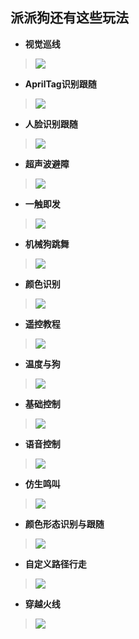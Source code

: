 ## 派派狗还有这些玩法

- **视觉巡线**
>![](/pic/ch1/21.png)
>  

- **AprilTag识别跟随**
>![](/pic/ch1/22.png)
>  

- **人脸识别跟随**
>![](/pic/ch1/23.png)
>  

- **超声波避障**
>![](/pic/ch1/24.png)
>  

- **一触即发**
>![](/pic/ch1/25.png)
>  

- **机械狗跳舞**
>![](/pic/ch1/26.png)
>  

- **颜色识别**
>![](/pic/ch1/27.png)
>  

- **遥控教程**
>![](/pic/ch1/28.png)
>  

- **温度与狗**
>![](/pic/ch1/29.png)
>  

- **基础控制**
>![](/pic/ch1/210.png)
>  

- **语音控制**
>![](/pic/ch1/211.png)
>  

- **仿生鸣叫**
>![](/pic/ch1/212.png)
>  

- **颜色形态识别与跟随**
>![](/pic/ch1/213.png)
>  

- **自定义路径行走**
>![](/pic/ch1/214.png)
>  

- **穿越火线**
>![](/pic/ch1/215.png)

